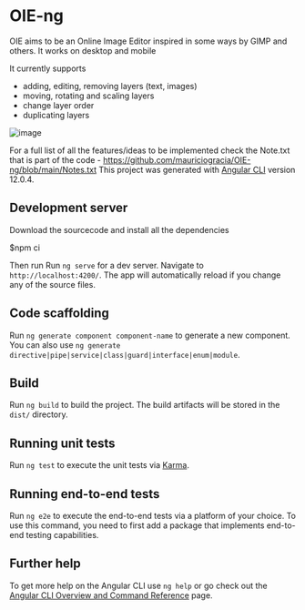 # OIE-ng

OIE aims to be an Online Image Editor inspired in some ways by GIMP and others. It works on desktop and mobile

It currently supports 
 - adding, editing, removing layers (text, images)
 - moving, rotating and scaling layers 
 - change layer order
 - duplicating layers

![image](https://user-images.githubusercontent.com/2321661/160521310-41a181cf-5d4a-4105-9bb5-8ede7b03a2a6.png)

For a full list of all the features/ideas to be implemented check the Note.txt that is part of the code - https://github.com/mauriciogracia/OIE-ng/blob/main/Notes.txt 
This project was generated with [Angular CLI](https://github.com/angular/angular-cli) version 12.0.4.

## Development server
Download the sourcecode and install all the dependencies

$npm ci

Then run 
Run `ng serve` for a dev server. Navigate to `http://localhost:4200/`. The app will automatically reload if you change any of the source files.

## Code scaffolding

Run `ng generate component component-name` to generate a new component. You can also use `ng generate directive|pipe|service|class|guard|interface|enum|module`.

## Build

Run `ng build` to build the project. The build artifacts will be stored in the `dist/` directory.

## Running unit tests

Run `ng test` to execute the unit tests via [Karma](https://karma-runner.github.io).

## Running end-to-end tests

Run `ng e2e` to execute the end-to-end tests via a platform of your choice. To use this command, you need to first add a package that implements end-to-end testing capabilities.

## Further help

To get more help on the Angular CLI use `ng help` or go check out the [Angular CLI Overview and Command Reference](https://angular.io/cli) page.
